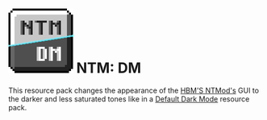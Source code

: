 # ![logo](https://github.com/Kostya0Sim/NTM-DM/blob/main/pack.png) NTM: DM
This resource pack changes the appearance of the [HBM'S NTMod's](https://www.curseforge.com/minecraft/mc-mods/hbms-nuclear-tech-mod) GUI to the darker and less saturated tones like in a [Default Dark Mode](https://www.curseforge.com/minecraft/texture-packs/default-dark-mode) resource pack.

